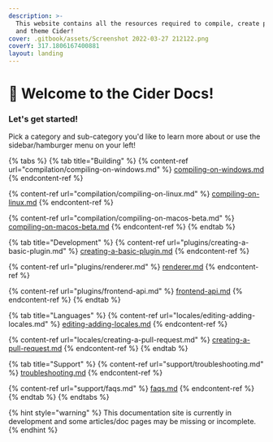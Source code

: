 ```yaml
---
description: >-
  This website contains all the resources required to compile, create plugins,
  and theme Cider!
cover: .gitbook/assets/Screenshot 2022-03-27 212122.png
coverY: 317.1806167400881
layout: landing
---
```


# 👋 Welcome to the Cider Docs!

### Let's get started!

Pick a category and sub-category you'd like to learn more about or use the sidebar/hamburger menu on your left!

{% tabs %}
{% tab title="Building" %}
{% content-ref url="compilation/compiling-on-windows.md" %}
[compiling-on-windows.md](compilation/compiling-on-windows.md)
{% endcontent-ref %}

{% content-ref url="compilation/compiling-on-linux.md" %}
[compiling-on-linux.md](compilation/compiling-on-linux.md)
{% endcontent-ref %}

{% content-ref url="compilation/compiling-on-macos-beta.md" %}
[compiling-on-macos-beta.md](compilation/compiling-on-macos-beta.md)
{% endcontent-ref %}
{% endtab %}

{% tab title="Development" %}
{% content-ref url="plugins/creating-a-basic-plugin.md" %}
[creating-a-basic-plugin.md](plugins/creating-a-basic-plugin.md)
{% endcontent-ref %}

{% content-ref url="plugins/renderer.md" %}
[renderer.md](plugins/renderer.md)
{% endcontent-ref %}

{% content-ref url="plugins/frontend-api.md" %}
[frontend-api.md](plugins/frontend-api.md)
{% endcontent-ref %}
{% endtab %}

{% tab title="Languages" %}
{% content-ref url="locales/editing-adding-locales.md" %}
[editing-adding-locales.md](locales/editing-adding-locales.md)
{% endcontent-ref %}

{% content-ref url="locales/creating-a-pull-request.md" %}
[creating-a-pull-request.md](locales/creating-a-pull-request.md)
{% endcontent-ref %}
{% endtab %}

{% tab title="Support" %}
{% content-ref url="support/troubleshooting.md" %}
[troubleshooting.md](support/troubleshooting.md)
{% endcontent-ref %}

{% content-ref url="support/faqs.md" %}
[faqs.md](support/faqs.md)
{% endcontent-ref %}
{% endtab %}
{% endtabs %}

{% hint style="warning" %}
This documentation site is currently in development and some articles/doc pages may be missing or incomplete.
{% endhint %}

